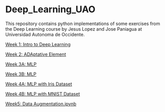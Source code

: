 # Deep_Learning_UAO

<P>This repository contains python implementations of some exercises from the Deep Learning course by Jesus Lopez and Jose Paniagua at Universidad Autonoma de Occidente.<P>
  
<A href='https://nbviewer.jupyter.org/github/JohanSamir/Deep_Learning_UAO/blob/master/Week%201%3A%20Intro%20to%20Deep.ipynb'>Week 1: Intro to Deep Learning</A><BR>
  
<A href='https://nbviewer.jupyter.org/github/JohanSamir/Deep_Learning_UAO/blob/master/Week%202%3A%20Adaline.ipynb'>Week 2: ADAptative Element </A><BR>  
  
<A href='https://nbviewer.jupyter.org/github/JohanSamir/Deep_Learning_UAO/blob/master/Week%203A%20MLP.ipynb'>Week 3A: MLP</A><BR> 

 
<A href='https://nbviewer.jupyter.org/github/JohanSamir/Deep_Learning_UAO/blob/master/Week%203B%20%20MLP.ipynb'>Week 3B: MLP</A><BR>  
  
<A href='https://nbviewer.jupyter.org/github/JohanSamir/Deep_Learning_UAO/blob/master/Week%204A%3A%20MLP%20with%20Iris%20Dataset.ipynb'>Week 4A: MLP with Iris Dataset</A><BR> 

<A href='https://nbviewer.jupyter.org/github/JohanSamir/Deep_Learning_UAO/blob/master/Week%204B%3A%20MLP%20with%20MNIST%20Dataset.ipynb'> Week 4B: MLP with MNIST Dataset</A><BR> 

<A href='https://nbviewer.jupyter.org/github/JohanSamir/Deep_Learning_UAO/blob/master/Week5%3A%20Data%20Augmentation.ipynb'> Week5: Data Augmentation.ipynb </A><BR> 
